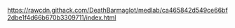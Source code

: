 https://rawcdn.githack.com/DeathBarmaglot/medlab/ca465842d549ce66bf2dbe1f4d66b670b3309711/index.html
